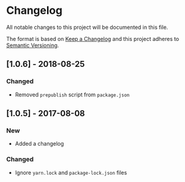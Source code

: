 # Changelog

All notable changes to this project will be documented in this file.

The format is based on [Keep a Changelog](http://keepachangelog.com/en/1.0.0/) and this project adheres to [Semantic Versioning](http://semver.org/spec/v2.0.0.html).

## [1.0.6] - 2018-08-25

### Changed

- Removed `prepublish` script from `package.json`

## [1.0.5] - 2017-08-08

### New

- Added a changelog

### Changed

- Ignore `yarn.lock` and `package-lock.json` files
